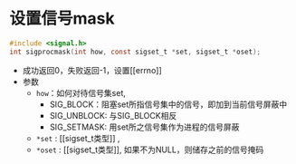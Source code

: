 # 设置信号mask

```c
#include <signal.h>
int sigprocmask(int how, const sigset_t *set, sigset_t *oset);
```

- 成功返回0，失败返回-1，设置[[errno]]
- 参数
  - `how`：如何对待信号集set, 
    - SIG_BLOCK：阻塞set所指信号集中的信号，即加到当前信号屏蔽中
    - SIG_UNBLOCK: 与SIG_BLOCK相反
    - SIG_SETMASK: 用set所之信号集作为进程的信号屏蔽
  - `*set` : [[sigset_t类型]] , 
  - `*oset` : [[sigset_t类型]], 如果不为NULL，则储存之前的信号掩码